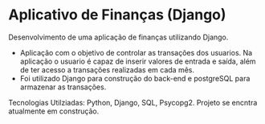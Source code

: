 # Aplicativo de Finanças (Django)
Desenvolvimento de uma aplicação de finanças utilizando Django.
- Aplicação com o objetivo de controlar as transações dos usuarios. Na aplicação o usuario é capaz de inserir valores de entrada e saída, além de ter acesso a transações realizadas em cada mês. 
- Foi utilizado Django para construção do back-end e postgreSQL para armazenar as transações.

Tecnologias Utilziadas: Python, Django, SQL, Psycopg2.
Projeto se encntra atualmente em construção.
